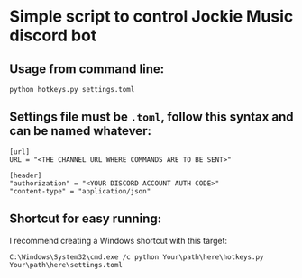 # Simple script to control Jockie Music discord bot

## Usage from command line:

    python hotkeys.py settings.toml

## Settings file must be `.toml`, follow this syntax and can be named whatever:

    [url]
    URL = "<THE CHANNEL URL WHERE COMMANDS ARE TO BE SENT>"

    [header]
    "authorization" = "<YOUR DISCORD ACCOUNT AUTH CODE>"
    "content-type" = "application/json"

## Shortcut for easy running:

I recommend creating a Windows shortcut with this target:

    C:\Windows\System32\cmd.exe /c python Your\path\here\hotkeys.py Your\path\here\settings.toml